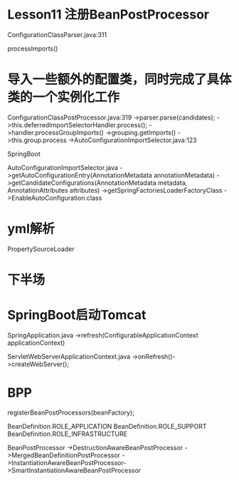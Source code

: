 # Lesson11 注册BeanPostProcessor

ConfigurationClassParser.java:311

processImports()
# 导入一些额外的配置类，同时完成了具体类的一个实例化工作


ConfigurationClassPostProcessor.java:319
->parser.parse(candidates);
->this.deferredImportSelectorHandler.process();
->handler.processGroupImports()
->grouping.getImports()
->this.group.process
->AutoConfigurationImportSelector.java:123


SpringBoot

AutoConfigurationImportSelector.java
->getAutoConfigurationEntry(AnnotationMetadata annotationMetadata)
->getCandidateConfigurations(AnnotationMetadata metadata, AnnotationAttributes attributes)
->getSpringFactoriesLoaderFactoryClass
->EnableAutoConfiguration.class


# yml解析
PropertySourceLoader

# 下半场
# SpringBoot启动Tomcat

SpringApplication.java
->refresh(ConfigurableApplicationContext applicationContext)

ServletWebServerApplicationContext.java
->onRefresh()->createWebServer();


# BPP
registerBeanPostProcessors(beanFactory);

BeanDefinition.ROLE_APPLICATION
BeanDefinition.ROLE_SUPPORT
BeanDefinition.ROLE_INFRASTRUCTURE

BeanPostProcessor
->DestructionAwareBeanPostProcessor
->MergedBeanDefinitionPostProcessor
->InstantiationAwareBeanPostProcessor->SmartInstantiationAwareBeanPostProcessor
